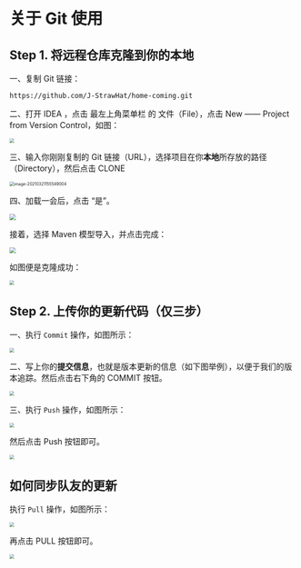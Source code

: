 # 关于 Git 使用



## Step 1. 将远程仓库克隆到你的本地

一、复制 Git 链接：

```
https://github.com/J-StrawHat/home-coming.git
```

二、打开 IDEA ，点击 最左上角菜单栏 的 文件（File），点击 New —— Project from Version Control，如图：

<img src="https://gitee.com/j__strawhat/MyImages/raw/master/20210321155333.png" style="zoom: 50%;" />

三、输入你刚刚复制的 Git 链接（URL），选择项目在你**本地**所存放的路径（Directory），然后点击 CLONE

<img src="https://gitee.com/j__strawhat/MyImages/raw/master/image-20210321155549004.png" alt="image-20210321155549004" style="zoom: 50%;" />

四、加载一会后，点击 “是”。

<img src="https://gitee.com/j__strawhat/MyImages/raw/master/20210321155715.png" style="zoom: 67%;" />

接着，选择 Maven 模型导入，并点击完成：

<img src="https://gitee.com/j__strawhat/MyImages/raw/master/20210321155757.png" style="zoom: 67%;" />

如图便是克隆成功：

<img src="https://gitee.com/j__strawhat/MyImages/raw/master/20210321155928.png" style="zoom: 50%;" />

## Step 2. 上传你的更新代码（仅三步）

一、执行 `Commit` 操作，如图所示：

<img src="https://gitee.com/j__strawhat/MyImages/raw/master/20210321160408.png" style="zoom:50%;" />

二、写上你的**提交信息**，也就是版本更新的信息（如下图举例），以便于我们的版本追踪。然后点击右下角的 COMMIT 按钮。

<img src="https://gitee.com/j__strawhat/MyImages/raw/master/20210321160553.png" style="zoom:50%;" />

三、执行 `Push` 操作，如图所示：

<img src="https://gitee.com/j__strawhat/MyImages/raw/master/20210321160856.png" style="zoom:50%;" />

然后点击 Push 按钮即可。

<img src="https://gitee.com/j__strawhat/MyImages/raw/master/20210321160948.png" style="zoom: 50%;" />

## 如何同步队友的更新

执行 `Pull` 操作，如图所示：

<img src="https://gitee.com/j__strawhat/MyImages/raw/master/20210321161636.png" style="zoom:50%;" />

再点击 PULL 按钮即可。

<img src="https://gitee.com/j__strawhat/MyImages/raw/master/20210321161738.png" style="zoom:50%;" />

